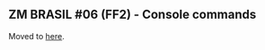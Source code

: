 ## ZM BRASIL #06 (FF2) - Console commands
Moved to [here](https://github.com/feikname-data/zm_brasil_06_ff2_historical_data).
